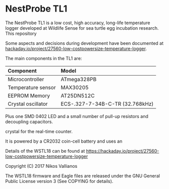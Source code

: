 # NestProbe TL1

The NestProbe TL1 is a low cost, high accuracy, long-life temperature logger
developed at Wildlife Sense for sea turtle egg incubation research. This repository

Some aspects and decisions during development have been documented at [hackaday.io/project/27560-low-costpowersize-temperature-logger](https://hackaday.io/project/27560-low-costpowersize-temperature-logger).

The main components in the TL1 are:

| Component          | Model       |
|:-------------------|:------------|
| Microcontroller    | ATmega328PB |
| Temperature sensor | MAX30205    |
| EEPROM Memory      | AT25DN512C  |
| Crystal oscillator | ECS-.327-7-34B-C-TR (32.768kHz) |

Plus one SMD 0402 LED and a small number of pull-up resistors and decoupling capacitors.

crystal for the real-time counter.

It is powered by a CR2032 coin-cell battery and uses an 

Details of the WSTL18 can be found at
https://hackaday.io/project/27560-low-costpowersize-temperature-logger

Copyright (C) 2017 Nikos Vallianos

The WSTL18 firmware and Eagle files are released under the GNU General Public License version 3
(See COPYING for details).

